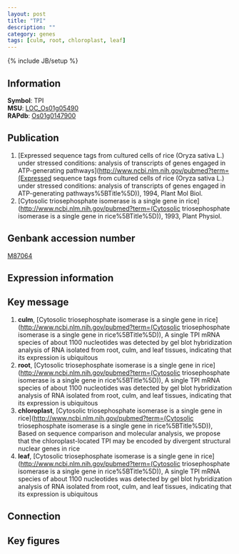 ```yaml
---
layout: post
title: "TPI"
description: ""
category: genes
tags: [culm, root, chloroplast, leaf]
---
```

{% include JB/setup %}

## Information
__Symbol__: TPI  
__MSU__: [LOC_Os01g05490](http://rice.plantbiology.msu.edu/cgi-bin/ORF_infopage.cgi?orf=LOC_Os01g05490)  
__RAPdb__: [Os01g0147900](http://rapdb.dna.affrc.go.jp/viewer/gbrowse_details/irgsp1?name=Os01g0147900)  

## Publication
1. [Expressed sequence tags from cultured cells of rice (Oryza sativa L.) under stressed conditions: analysis of transcripts of genes engaged in ATP-generating pathways](http://www.ncbi.nlm.nih.gov/pubmed?term=(Expressed sequence tags from cultured cells of rice (Oryza sativa L.) under stressed conditions: analysis of transcripts of genes engaged in ATP-generating pathways%5BTitle%5D)), 1994, Plant Mol Biol.
2. [Cytosolic triosephosphate isomerase is a single gene in rice](http://www.ncbi.nlm.nih.gov/pubmed?term=(Cytosolic triosephosphate isomerase is a single gene in rice%5BTitle%5D)), 1993, Plant Physiol.

## Genbank accession number
[M87064](http://www.ncbi.nlm.nih.gov/nuccore/M87064)

## Expression information

## Key message
1. __culm__, [Cytosolic triosephosphate isomerase is a single gene in rice](http://www.ncbi.nlm.nih.gov/pubmed?term=(Cytosolic triosephosphate isomerase is a single gene in rice%5BTitle%5D)),  A single TPI mRNA species of about 1100 nucleotides was detected by gel blot hybridization analysis of RNA isolated from root, culm, and leaf tissues, indicating that its expression is ubiquitous
2. __root__, [Cytosolic triosephosphate isomerase is a single gene in rice](http://www.ncbi.nlm.nih.gov/pubmed?term=(Cytosolic triosephosphate isomerase is a single gene in rice%5BTitle%5D)),  A single TPI mRNA species of about 1100 nucleotides was detected by gel blot hybridization analysis of RNA isolated from root, culm, and leaf tissues, indicating that its expression is ubiquitous
3. __chloroplast__, [Cytosolic triosephosphate isomerase is a single gene in rice](http://www.ncbi.nlm.nih.gov/pubmed?term=(Cytosolic triosephosphate isomerase is a single gene in rice%5BTitle%5D)),  Based on sequence comparison and molecular analysis, we propose that the chloroplast-located TPI may be encoded by divergent structural nuclear genes in rice
4. __leaf__, [Cytosolic triosephosphate isomerase is a single gene in rice](http://www.ncbi.nlm.nih.gov/pubmed?term=(Cytosolic triosephosphate isomerase is a single gene in rice%5BTitle%5D)),  A single TPI mRNA species of about 1100 nucleotides was detected by gel blot hybridization analysis of RNA isolated from root, culm, and leaf tissues, indicating that its expression is ubiquitous

## Connection

## Key figures


